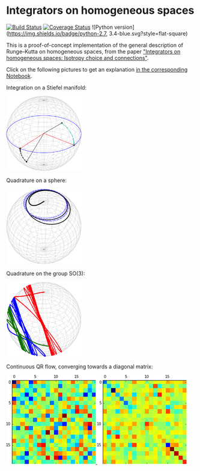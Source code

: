 # Integrators on homogeneous spaces

[![Build Status](https://img.shields.io/travis/olivierverdier/homogint/master.svg?style=flat-square)](https://travis-ci.org/olivierverdier/homogint)
[![Coverage Status](https://img.shields.io/coveralls/olivierverdier/homogint/master.svg?style=flat-square)](https://coveralls.io/r/olivierverdier/homogint?branch=master)
![Python version](https://img.shields.io/badge/python-2.7, 3.4-blue.svg?style=flat-square)

This is a proof-of-concept implementation of the general description of Runge–Kutta on homogeneous spaces, from the paper ["Integrators on homogeneous spaces: Isotropy choice and connections"](http://arxiv.org/abs/1402.6981).

Click on the following pictures to get an explanation [in the corresponding Notebook](http://nbviewer.ipython.org/github/olivierverdier/homogint/blob/master/Demo.ipynb).

Integration on a Stiefel manifold:

<a href="http://nbviewer.ipython.org/github/olivierverdier/homogint/blob/master/Demo.ipynb#Stiefel-manifold:-Oja-Flow"><img alt="oja" src="https://raw.githubusercontent.com/olivierverdier/homogint/master/img/oja.png" width="200px"/></a>

Quadrature on a sphere:

<a href="http://nbviewer.ipython.org/github/olivierverdier/homogint/blob/master/Demo.ipynb#Sphere:-quadrature"><img alt="quad" src="https://raw.githubusercontent.com/olivierverdier/homogint/master/img/quad.png" width="200px"/></a>

Quadrature on the group SO(3):

<a href="http://nbviewer.ipython.org/github/olivierverdier/homogint/blob/master/Demo.ipynb#$\mathsf{SO}%283%29$:-Quadrature"><img alt="so3quda" src="https://raw.githubusercontent.com/olivierverdier/homogint/master/img/so3quad.png" width="200px"/></a>

Continuous QR flow, converging towards a diagonal matrix:

[![matinit](https://raw.githubusercontent.com/olivierverdier/homogint/master/img/matinit.png) ![matfinal](https://raw.githubusercontent.com/olivierverdier/homogint/master/img/matfinal.png)](http://nbviewer.ipython.org/github/olivierverdier/homogint/blob/master/Demo.ipynb#Isospectral-Manifold:-Toda-flow)


